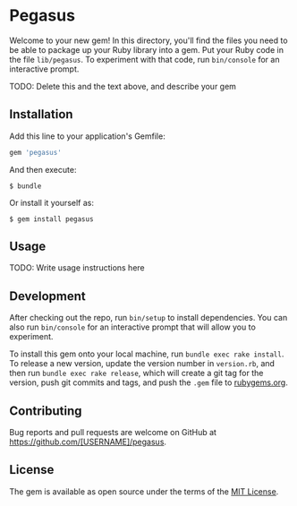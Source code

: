 # Pegasus

Welcome to your new gem! In this directory, you'll find the files you need to be able to package up your Ruby library into a gem. Put your Ruby code in the file `lib/pegasus`. To experiment with that code, run `bin/console` for an interactive prompt.

TODO: Delete this and the text above, and describe your gem

## Installation

Add this line to your application's Gemfile:

```ruby
gem 'pegasus'
```

And then execute:

    $ bundle

Or install it yourself as:

    $ gem install pegasus

## Usage

TODO: Write usage instructions here

## Development

After checking out the repo, run `bin/setup` to install dependencies. You can also run `bin/console` for an interactive prompt that will allow you to experiment.

To install this gem onto your local machine, run `bundle exec rake install`. To release a new version, update the version number in `version.rb`, and then run `bundle exec rake release`, which will create a git tag for the version, push git commits and tags, and push the `.gem` file to [rubygems.org](https://rubygems.org).

## Contributing

Bug reports and pull requests are welcome on GitHub at https://github.com/[USERNAME]/pegasus.

## License

The gem is available as open source under the terms of the [MIT License](https://opensource.org/licenses/MIT).
